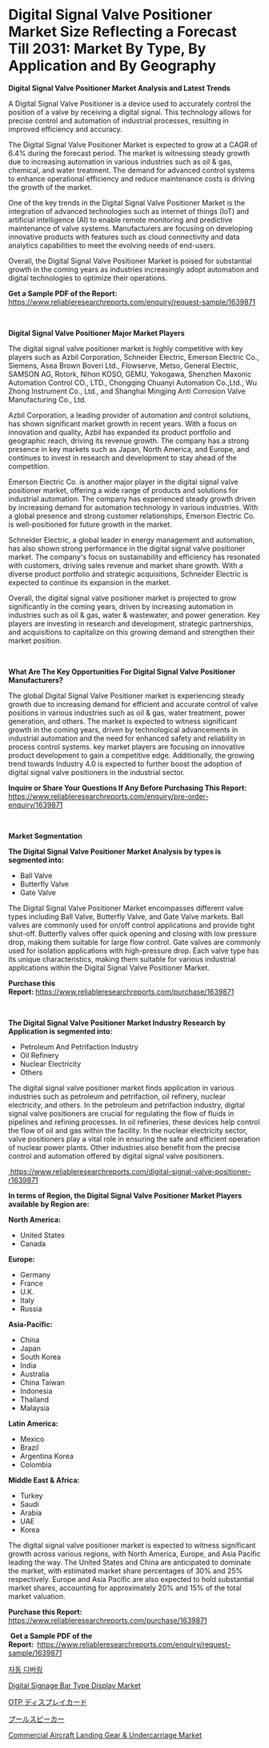 <p><h1>Digital Signal Valve Positioner Market Size Reflecting a Forecast Till 2031: Market By Type, By Application and By Geography</h1></p><p><strong>Digital Signal Valve Positioner Market Analysis and Latest Trends</strong></p>
<p><p>A Digital Signal Valve Positioner is a device used to accurately control the position of a valve by receiving a digital signal. This technology allows for precise control and automation of industrial processes, resulting in improved efficiency and accuracy.</p><p>The Digital Signal Valve Positioner Market is expected to grow at a CAGR of 6.4% during the forecast period. The market is witnessing steady growth due to increasing automation in various industries such as oil & gas, chemical, and water treatment. The demand for advanced control systems to enhance operational efficiency and reduce maintenance costs is driving the growth of the market.</p><p>One of the key trends in the Digital Signal Valve Positioner Market is the integration of advanced technologies such as internet of things (IoT) and artificial intelligence (AI) to enable remote monitoring and predictive maintenance of valve systems. Manufacturers are focusing on developing innovative products with features such as cloud connectivity and data analytics capabilities to meet the evolving needs of end-users.</p><p>Overall, the Digital Signal Valve Positioner Market is poised for substantial growth in the coming years as industries increasingly adopt automation and digital technologies to optimize their operations.</p></p>
<p><strong>Get a Sample PDF of the Report:&nbsp;</strong> <a href="https://www.reliableresearchreports.com/enquiry/request-sample/1639871">https://www.reliableresearchreports.com/enquiry/request-sample/1639871</a></p>
<p>&nbsp;</p>
<p><strong>Digital Signal Valve Positioner Major Market Players</strong></p>
<p><p>The digital signal valve positioner market is highly competitive with key players such as Azbil Corporation, Schneider Electric, Emerson Electric Co., Siemens, Asea Brown Boveri Ltd., Flowserve, Metso, General Electric, SAMSON AG, Rotork, Nihon KOSO, GEMU, Yokogawa, Shenzhen Maxonic Automation Control CO., LTD., Chongqing Chuanyi Automation Co.,Ltd., Wu Zhong Instrument Co., Ltd., and Shanghai Mingjing Anti Corrosion Valve Manufacturing Co., Ltd.</p><p>Azbil Corporation, a leading provider of automation and control solutions, has shown significant market growth in recent years. With a focus on innovation and quality, Azbil has expanded its product portfolio and geographic reach, driving its revenue growth. The company has a strong presence in key markets such as Japan, North America, and Europe, and continues to invest in research and development to stay ahead of the competition.</p><p>Emerson Electric Co. is another major player in the digital signal valve positioner market, offering a wide range of products and solutions for industrial automation. The company has experienced steady growth driven by increasing demand for automation technology in various industries. With a global presence and strong customer relationships, Emerson Electric Co. is well-positioned for future growth in the market.</p><p>Schneider Electric, a global leader in energy management and automation, has also shown strong performance in the digital signal valve positioner market. The company's focus on sustainability and efficiency has resonated with customers, driving sales revenue and market share growth. With a diverse product portfolio and strategic acquisitions, Schneider Electric is expected to continue its expansion in the market.</p><p>Overall, the digital signal valve positioner market is projected to grow significantly in the coming years, driven by increasing automation in industries such as oil & gas, water & wastewater, and power generation. Key players are investing in research and development, strategic partnerships, and acquisitions to capitalize on this growing demand and strengthen their market position.</p></p>
<p>&nbsp;</p>
<p><strong>What Are The Key Opportunities For Digital Signal Valve Positioner Manufacturers?</strong></p>
<p><p>The global Digital Signal Valve Positioner market is experiencing steady growth due to increasing demand for efficient and accurate control of valve positions in various industries such as oil & gas, water treatment, power generation, and others. The market is expected to witness significant growth in the coming years, driven by technological advancements in industrial automation and the need for enhanced safety and reliability in process control systems. key market players are focusing on innovative product development to gain a competitive edge. Additionally, the growing trend towards Industry 4.0 is expected to further boost the adoption of digital signal valve positioners in the industrial sector.</p></p>
<p><strong>Inquire or Share Your Questions If Any Before Purchasing This Report:</strong> <a href="https://www.reliableresearchreports.com/enquiry/pre-order-enquiry/1639871">https://www.reliableresearchreports.com/enquiry/pre-order-enquiry/1639871</a></p>
<p>&nbsp;</p>
<p><strong>Market Segmentation</strong></p>
<p><strong>The Digital Signal Valve Positioner Market Analysis by types is segmented into:</strong></p>
<p><ul><li>Ball Valve</li><li>Butterfly Valve</li><li>Gate Valve</li></ul></p>
<p><p>The Digital Signal Valve Positioner Market encompasses different valve types including Ball Valve, Butterfly Valve, and Gate Valve markets. Ball valves are commonly used for on/off control applications and provide tight shut-off. Butterfly valves offer quick opening and closing with low pressure drop, making them suitable for large flow control. Gate valves are commonly used for isolation applications with high-pressure drop. Each valve type has its unique characteristics, making them suitable for various industrial applications within the Digital Signal Valve Positioner Market.</p></p>
<p><strong>Purchase this Report:&nbsp;</strong><a href="https://www.reliableresearchreports.com/purchase/1639871">https://www.reliableresearchreports.com/purchase/1639871</a></p>
<p>&nbsp;</p>
<p><strong>The Digital Signal Valve Positioner Market Industry Research by Application is segmented into:</strong></p>
<p><ul><li>Petroleum And Petrifaction Industry</li><li>Oil Refinery</li><li>Nuclear Electricity</li><li>Others</li></ul></p>
<p><p>The digital signal valve positioner market finds application in various industries such as petroleum and petrifaction, oil refinery, nuclear electricity, and others. In the petroleum and petrifaction industry, digital signal valve positioners are crucial for regulating the flow of fluids in pipelines and refining processes. In oil refineries, these devices help control the flow of oil and gas within the facility. In the nuclear electricity sector, valve positioners play a vital role in ensuring the safe and efficient operation of nuclear power plants. Other industries also benefit from the precise control and automation offered by digital signal valve positioners.</p></p>
<p><a href="https://www.reliableresearchreports.com/digital-signal-valve-positioner-r1639871">&nbsp;https://www.reliableresearchreports.com/digital-signal-valve-positioner-r1639871</a></p>
<p><strong>In terms of Region, the Digital Signal Valve Positioner Market Players available by Region are:</strong></p>
<p>
    <p> <strong> North America: </strong>
        <ul>
            <li>United States</li>
            <li>Canada</li>
        </ul>
        </p> 
    <p> <strong> Europe: </strong>
        <ul>
            <li>Germany</li>
            <li>France</li>
            <li>U.K.</li>
            <li>Italy</li>
            <li>Russia</li>
        </ul>
        </p> 
    <p> <strong> Asia-Pacific: </strong>
        <ul>
            <li>China</li>
            <li>Japan</li>
            <li>South Korea</li>
            <li>India</li>
            <li>Australia</li>
            <li>China Taiwan</li>
            <li>Indonesia</li>
            <li>Thailand</li>
            <li>Malaysia</li>
        </ul>
        </p> 
    <p> <strong> Latin America: </strong>
        <ul>
            <li>Mexico</li>
            <li>Brazil</li>
            <li>Argentina Korea</li>
            <li>Colombia</li>
        </ul>
        </p> 
    <p> <strong> Middle East & Africa: </strong>
        <ul>
            <li>Turkey</li>
            <li>Saudi</li>
            <li>Arabia</li>
            <li>UAE</li>
            <li>Korea</li>
        </ul>
    </p>
    </p>
<p><p>The digital signal valve positioner market is expected to witness significant growth across various regions, with North America, Europe, and Asia Pacific leading the way. The United States and China are anticipated to dominate the market, with estimated market share percentages of 30% and 25% respectively. Europe and Asia Pacific are also expected to hold substantial market shares, accounting for approximately 20% and 15% of the total market valuation.</p></p>
<p><strong>Purchase this Report: </strong><a href="https://www.reliableresearchreports.com/purchase/1639871">https://www.reliableresearchreports.com/purchase/1639871</a></p>
<p>&nbsp;<strong>Get a Sample PDF of the Report:&nbsp;&nbsp;</strong><a href="https://www.reliableresearchreports.com/enquiry/request-sample/1639871">https://www.reliableresearchreports.com/enquiry/request-sample/1639871</a></p>
<p><strong></strong></p>
<p><p><a href="https://github.com/hzumrdvas204296/Market-Research-Report-List-1/blob/main/850533836222.md">자동 디버링</a></p><p><a href="https://github.com/suaretopek9/Market-Research-Report-List-2/blob/main/digital-signage-bar-type-display-market.md">Digital Signage Bar Type Display Market</a></p><p><a href="https://medium.com/@leeweir2009/otp%E3%83%87%E3%82%A3%E3%82%B9%E3%83%97%E3%83%AC%E3%82%A4%E3%82%AB%E3%83%BC%E3%83%89%E5%B8%82%E5%A0%B4-2031%E5%B9%B4%E3%81%BE%E3%81%A7%E3%81%AE%E6%88%90%E5%8A%9F%E3%81%99%E3%82%8B%E3%83%93%E3%82%B8%E3%83%8D%E3%82%B9%E6%88%A6%E7%95%A5%E3%81%AE%E9%8D%B5%E3%82%92%E4%BA%88%E6%B8%AC-551814b95f86">OTP ディスプレイカード</a></p><p><a href="https://medium.com/@austinjames1907/%E3%83%97%E3%83%BC%E3%83%AB%E3%82%B9%E3%83%94%E3%83%BC%E3%82%AB%E3%83%BC%E3%81%AE%E5%B8%82%E5%A0%B4%E3%82%B7%E3%82%A7%E3%82%A2%E3%81%AE%E9%80%B2%E5%8C%96%E3%81%A8%E5%B8%82%E5%A0%B4%E6%88%90%E9%95%B7%E3%83%88%E3%83%AC%E3%83%B3%E3%83%892024%E5%B9%B4%E3%81%8B%E3%82%892031%E5%B9%B4%E3%81%BE%E3%81%A7-0c06eba70f84">プールスピーカー</a></p><p><a href="https://github.com/mharielmesa/Market-Research-Report-List-3/blob/main/commercial-aircraft-landing-gear-undercarriage-market.md">Commercial Aircraft Landing Gear & Undercarriage Market</a></p></p>